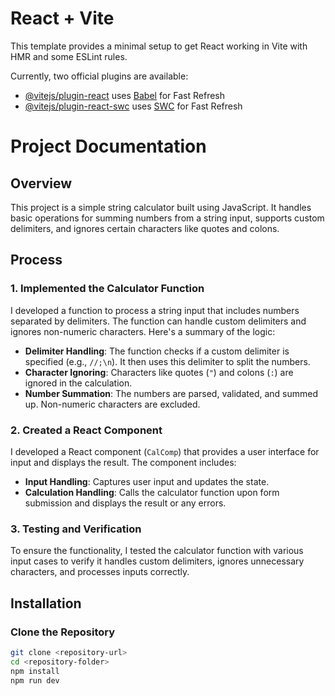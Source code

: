 # React + Vite

This template provides a minimal setup to get React working in Vite with HMR and some ESLint rules.

Currently, two official plugins are available:

- [@vitejs/plugin-react](https://github.com/vitejs/vite-plugin-react/blob/main/packages/plugin-react/README.md) uses [Babel](https://babeljs.io/) for Fast Refresh
- [@vitejs/plugin-react-swc](https://github.com/vitejs/vite-plugin-react-swc) uses [SWC](https://swc.rs/) for Fast Refresh

# Project Documentation

## Overview

This project is a simple string calculator built using JavaScript. It handles basic operations for summing numbers from a string input, supports custom delimiters, and ignores certain characters like quotes and colons.

## Process

### 1. Implemented the Calculator Function

I developed a function to process a string input that includes numbers separated by delimiters. The function can handle custom delimiters and ignores non-numeric characters. Here's a summary of the logic:

- **Delimiter Handling**: The function checks if a custom delimiter is specified (e.g., `//;\n`). It then uses this delimiter to split the numbers.
- **Character Ignoring**: Characters like quotes (`"`) and colons (`:`) are ignored in the calculation.
- **Number Summation**: The numbers are parsed, validated, and summed up. Non-numeric characters are excluded.

### 2. Created a React Component

I developed a React component (`CalComp`) that provides a user interface for input and displays the result. The component includes:

- **Input Handling**: Captures user input and updates the state.
- **Calculation Handling**: Calls the calculator function upon form submission and displays the result or any errors.

### 3. Testing and Verification

To ensure the functionality, I tested the calculator function with various input cases to verify it handles custom delimiters, ignores unnecessary characters, and processes inputs correctly.

## Installation

### Clone the Repository

```bash
git clone <repository-url>
cd <repository-folder>
npm install
npm run dev
```
